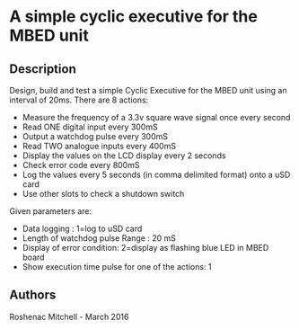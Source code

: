 # A simple cyclic executive for the MBED unit

## Description
Design, build and test a simple Cyclic Executive for the MBED unit using an interval of 20ms.
There are 8 actions:
* Measure the frequency of a 3.3v square wave signal once every second
* Read ONE digital input every 300mS
* Output a watchdog pulse every 300mS
* Read TWO analogue inputs every 400mS
* Display the values on the LCD display every 2 seconds
* Check error code every 800mS
* Log the values every 5 seconds (in comma delimited format) onto a uSD card
* Use other slots to check a shutdown switch
  
 Given parameters are:
* Data logging : 1=log to uSD card
* Length of watchdog pulse Range : 20 mS
* Display of error condition: 2=display as flashing blue LED in MBED board
* Show execution time pulse for one of the actions: 1

## Authors
  Roshenac Mitchell - March 2016

